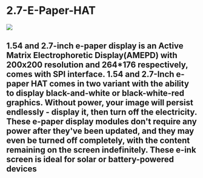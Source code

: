# 2.7-E-Paper-HAT

<img src= "https://github.com/sbcshop/Pico-Sense-HAT/blob/main/Images/img3.jpg" />

## 1.54 and 2.7-inch e-paper display is an Active Matrix Electrophoretic Display(AMEPD) with 200x200 resolution and 264*176 respectively, comes with SPI interface. 1.54 and 2.7-Inch e-paper HAT comes in two variant with the ability to display black-and-white or black-white-red graphics. Without power, your image will persist endlessly - display it, then turn off the electricity. These e-paper display modules don't require any power after they've been updated, and they may even be turned off completely, with the content remaining on the screen indefinitely. These e-ink screen is ideal for solar or battery-powered devices
